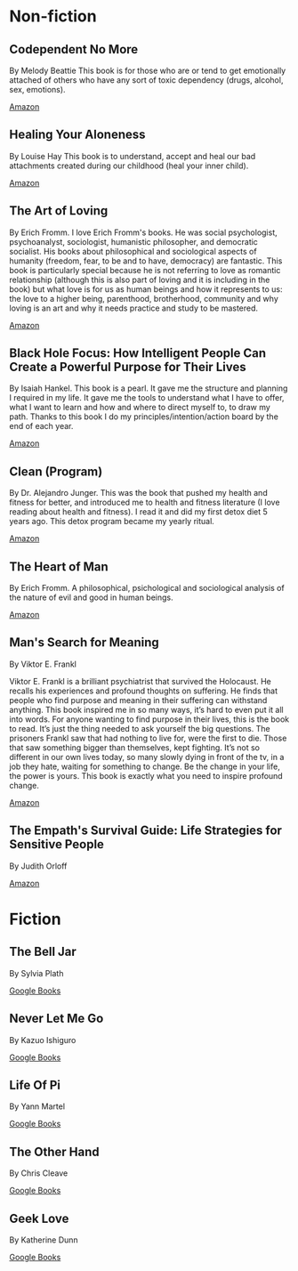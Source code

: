 <!-- TITLE: Books -->
<!-- SUBTITLE: Recommended by empaths for empaths -->

# Non-fiction

## Codependent No More
By Melody Beattie
This book is for those who are or tend to get emotionally attached of others who have any sort of toxic dependency (drugs, alcohol, sex, emotions).

[Amazon](https://www.amazon.com/Codependent-No-More-Controlling-Yourself/dp/0894864025)

## Healing Your Aloneness
By Louise Hay
This book is to understand, accept and heal our bad attachments created during our childhood (heal your inner child).

[Amazon](https://www.amazon.com/Healing-Your-Aloneness-Finding-Wholeness-ebook/dp/B009R4P5G4)

## The Art of Loving
By Erich Fromm.
I love Erich Fromm's books. He was social psychologist, psychoanalyst, sociologist, humanistic philosopher, and democratic socialist. His books about philosophical and sociological aspects of humanity (freedom, fear, to be and to have, democracy) are fantastic. This book is particularly special because he is not referring to love as romantic relationship (although this is also part of loving and it is including in the book) but what love is for us as human beings and how it represents to us: the love to a higher being, parenthood, brotherhood, community and why loving is an art and why it needs practice and study to be mastered.

[Amazon](https://www.amazon.com/Art-Loving-Erich-Fromm-ebook/dp/B00BBPWAJC)

## Black Hole Focus: How Intelligent People Can Create a Powerful Purpose for Their Lives
By Isaiah Hankel. This book is a pearl. It gave me the structure and planning I required in my life. It gave me the tools to understand what I have to offer, what I want to learn and how and where to direct myself to, to draw my path. Thanks to this book I do my principles/intention/action board by the end of each year.

[Amazon](https://www.amazon.com/Black-Hole-Focus-Intelligent-Powerful-ebook/dp/B00JYC1EQ4/ref=sr_1_1?s=books&ie=UTF8&qid=1535354886&sr=1-1&keywords=black+hole+focus)

##  Clean (Program)
By Dr. Alejandro Junger. This was the book that pushed my health and fitness for better, and introduced me to health and fitness literature (I love reading about health and fitness). I read it and did my first detox diet 5 years ago. This detox program became my yearly ritual.

[Amazon](https://www.amazon.com/Clean-Expanded-Revolutionary-Program-Restore-ebook/dp/B007MAU5UG/ref=sr_1_2?s=books&ie=UTF8&qid=1535356397&sr=1-2&keywords=clean+program)

## The Heart of Man
By Erich Fromm. A philosophical, psichological and sociological analysis of the nature of evil and good in human beings. 

[Amazon](https://www.amazon.com/Heart-Man-Genius-Good-Evil-ebook/dp/B0049B30WG/ref=sr_1_1?s=books&ie=UTF8&qid=1535356801&sr=1-1&keywords=erich+fromm+the+heart+of+man)

## Man's Search for Meaning
By Viktor E. Frankl

Viktor E. Frankl is a brilliant psychiatrist that survived the Holocaust. He recalls his experiences and profound thoughts on suffering. He finds that people who find purpose and meaning in their suffering can withstand anything. This book inspired me in so many ways, it’s hard to even put it all into words. For anyone wanting to find purpose in their lives, this is the book to read. It’s just the thing needed to ask yourself the big questions. The prisoners Frankl saw that had nothing to live for, were the first to die. Those that saw something bigger than themselves, kept fighting. It’s not so different in our own lives today, so many slowly dying in front of the tv, in a job they hate, waiting for something to change. Be the change in your life, the power is yours. This book is exactly what you need to inspire profound change.

[Amazon](https://www.amazon.com/Mans-Search-Meaning-Viktor-Frankl/dp/080701429X)

## The Empath's Survival Guide: Life Strategies for Sensitive People
By Judith Orloff

[Amazon](https://www.amazon.com/Empaths-Survival-Guide-Strategies-Sensitive/dp/1622036573)

# Fiction

## The Bell Jar
By Sylvia Plath

[Google Books](https://books.google.co.uk/books/about/The_Bell_Jar.html?id=1cL81MLdPWcC&printsec=frontcover&source=kp_read_button&redir_esc=y#v=onepage&q&f=false)

## Never Let Me Go
By Kazuo Ishiguro

[Google Books](https://books.google.co.uk/books/about/Never_Let_Me_Go.html?id=JAzxznMKiq4C&printsec=frontcover&source=kp_read_button&redir_esc=y#v=onepage&q&f=false)

## Life Of Pi
By Yann Martel

[Google Books](https://books.google.co.uk/books/about/Life_Of_Pi.html?id=XJNFfSzGD0AC&printsec=frontcover&source=kp_read_button&redir_esc=y#v=onepage&q&f=false)

## The Other Hand
By Chris Cleave

[Google Books](https://books.google.co.uk/books/about/The_Other_Hand.html?id=p2mpvegbw0AC&printsec=frontcover&source=kp_read_button&redir_esc=y#v=onepage&q&f=false)

## Geek Love
By Katherine Dunn

[Google Books](https://books.google.co.uk/books/about/Geek_Love.html?id=efJGBQAAQBAJ&printsec=frontcover&source=kp_read_button&redir_esc=y#v=onepage&q&f=false)